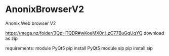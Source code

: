 # AnonixBrowserV2
Anonix Web browser V2

https://mega.nz/folder/3QpHTQDR#wKoeMX0nI_zC77BuGqUqYQ download as zip

requirements:
module PyQt5
pip install PyQt5
module sip
pip install sip

